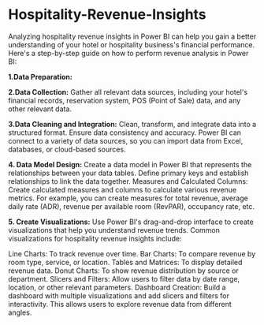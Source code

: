 # Hospitality-Revenue-Insights

Analyzing hospitality revenue insights in Power BI can help you gain a better understanding of your hotel or hospitality business's financial performance. Here's a step-by-step guide on how to perform revenue analysis in Power BI:

**1.Data Preparation:**

**2.Data Collection:** Gather all relevant data sources, including your hotel's financial records, reservation system, POS (Point of Sale) data, and any other relevant data.

**3.Data Cleaning and Integration:** Clean, transform, and integrate data into a structured format. Ensure data consistency and accuracy. Power BI can connect to a variety of data sources, so you can import data from Excel, databases, or cloud-based sources.

**4. Data Model Design:** Create a data model in Power BI that represents the relationships between your data tables. Define primary keys and establish relationships to link the data together.
Measures and Calculated Columns: Create calculated measures and columns to calculate various revenue metrics. For example, you can create measures for total revenue, average daily rate (ADR), revenue per available room (RevPAR), occupancy rate, etc.

**5. Create Visualizations:** Use Power BI's drag-and-drop interface to create visualizations that help you understand revenue trends. Common visualizations for hospitality revenue insights include:

Line Charts: To track revenue over time.
Bar Charts: To compare revenue by room type, service, or location.
Tables and Matrices: To display detailed revenue data.
Donut Charts: To show revenue distribution by source or department.
Slicers and Filters: Allow users to filter data by date range, location, or other relevant parameters.
Dashboard Creation: Build a dashboard with multiple visualizations and add slicers and filters for interactivity. This allows users to explore revenue data from different angles.


